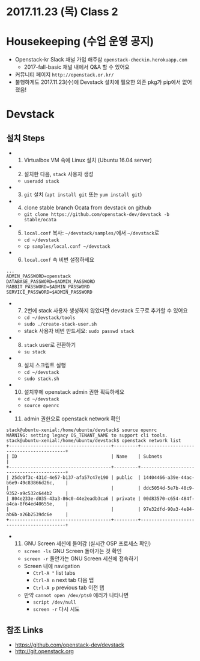 2017.11.23 (목) Class 2
========================

# Housekeeping (수업 운영 공지)
- Openstack-kr Slack 채널 가입 해주삼
    `openstack-checkin.herokuapp.com`
    - 2017-fall-basic 채널 내에서 Q&A 할 수 있어요
- 커뮤니티 페이지 `http://openstack.or.kr/`
- 불행하게도 2017.11.23(수)에 Devstack 설치에 필요한 의존 pkg가 pip에서 없어졌음!

# Devstack
## 설치 Steps
- 1. Virtualbox VM 속에 Linux 설치 (Ubuntu 16.04 server)
- 2. 설치한 다음, `stack` 사용자 생성
    - `useradd stack`
- 3. `git` 설치 (`apt install git` 또는 `yum install git`)
- 4. clone stable branch Ocata from devstack on github
    - `git clone https://github.com/openstack-dev/devstack -b stable/ocata`
- 5. `local.conf` 복사: `~/devstack/samples/`에서 `~/devstack`로
    - `cd ~/devstack`
    - `cp samples/local.conf ~/devstack`
- 6. `local.conf` 속 비번 설정하세요

```
...
ADMIN_PASSWORD=openstack
DATABASE_PASSWORD=$ADMIN_PASSWORD
RABBIT_PASSWORD=$ADMIN_PASSWORD
SERVICE_PASSWORD=$ADMIN_PASSWORD
```

- 7. 2번에 stack 사용자 생성하지 않았다면 devstack 도구로 추가할 수 있어요
    - `cd ~/devstack/tools`
    - `sudo ./create-stack-user.sh`
    - stack 사용자 비번 만드세요: `sudo passwd stack`

- 8. `stack` user로 전환하기
    - `su stack`

- 9. 설치 스크립트 실행
    - `cd ~/devstack`
    - `sudo stack.sh`

- 10. 설치후에 openstack admin 권한 획득하세요
    - `cd ~/devstack`
    - `source openrc`

- 11. admin 권한으로 openstack network 확인

```
stack@ubuntu-xenial:/home/ubuntu/devstack$ source openrc
WARNING: setting legacy OS_TENANT_NAME to support cli tools.
stack@ubuntu-xenial:/home/ubuntu/devstack$ openstack network list
+--------------------------------------+---------+------------------------------------------+
| ID                                   | Name    | Subnets                                  |
+--------------------------------------+---------+------------------------------------------+
| 25dc0f3c-431d-4e57-b137-afa57c47e190 | public  | 14404466-a39e-44ac-b6e9-49c83866d26c,    |
|                                      |         | ddc5054d-5e7b-40c9-9352-a9c532c644b2     |
| 804e233e-d035-43a3-86c0-44e2eadb3ca6 | private | 00d83570-c654-484f-a4ca-8f64ed40655e,    |
|                                      |         | 97e32dfd-90a3-4e84-ab6b-a26b2539dc6e     |
+--------------------------------------+---------+------------------------------------------+
```

- 11. GNU Screen 세션에 들어감 (실시간 OSP 프로세스 확인)
    - `screen -ls` GNU Screen 돌아가는 것 확인
    - `screen -r` 돌안가는 GNU Screen 세션에 접속하기
    - Screen 내에 navigation
        - `Ctrl-A "` list tabs
        - `Ctrl-A n` next tab 다음 탭
        - `Ctrl-A p` previous tab 이전 탭
    - 만약 `cannot open /dev/pts0` 에러가 나타나면
        - `script /dev/null`
        - `screen -r` 다시 시도

## 참조 Links
- https://github.com/openstack-dev/devstack
- http://git.openstack.org


